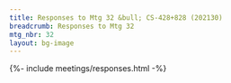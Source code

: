 ```yaml
---
title: Responses to Mtg 32 &bull; CS-428+828 (202130)
breadcrumb: Responses to Mtg 32
mtg_nbr: 32
layout: bg-image
---
```


{%- include meetings/responses.html -%}
